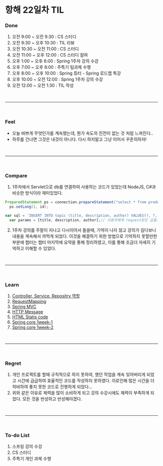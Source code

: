 # 항해 22일차 TIL

 ### Done
 1) 오전 9:00 ~ 오전 9:30 : CS 스터디
 2) 오전 9:30 ~ 오후 10:30 : TIL 리뷰 
 3) 오전 10:30 ~ 오전 11:00 : CS 스터디
 4) 오전 11:00 ~ 오후 12:00 : CS 스터디 참여
 5) 오후 1:00 ~ 오후 6:00 : Spring 1주차 강의 수강
 6) 오후 7:00 ~ 오후 8:00 : 주특기 팀과제 수행
 7) 오후 8:00 ~ 오후 10:00 : Spring 튜터 - Spring 로드맵 특강
 8) 오후 10:00 ~ 오전 12:00 : Spring 1주차 강의 수강
 9) 오전 12:00 ~ 오전 1:30 : TIL 작성
<br />
<hr>
<br />

### Feel
  - 오늘 바쁘게 무엇인가를 계속했는데, 뭔가 속도의 진전이 없는 것 처럼 느껴진다..
  - 하루를 건너면 그것은 내것이 아니다. 다시 하지말고 그냥 이어서 꾸준히하자!
<br />
<hr>
<br />

### Compare
  1. 1주차에서 Servlet으로 db를 연결하여 사용하는 코드가 있었는데 NodeJS, C#과 비슷한 방식이라 재미있었다.
  ```Java
  PreparedStatement ps = connection.prepareStatement("select * from product where id = ?");
    ps.setLong(1, id);
  ```
  ```javascript
  var sql = 'INSERT INTO topic (title, description, author) VALUES(?, ?, ?)';// INSERT 쿼리를 통해 데이터를 추가한다. VALUES의 물음표는 아래의 함수의 두번째 인자로 전달할 수 있다.
    var params = [title, description, author];// 사용자에게 request받은 값들.
  ```
  2. 1주차 강의를 주말이 지나고 다시이어서 들을때, 기억이 나지 않고 강의가 길다보니 내용을 계속해서 까먹게 되었다. 이것을 해결하기 위한 방법으로 기억하지 못할만한 부분에 챕터는 챕터 마지막에 요약을 통해 정리하였고, 이를 통해 조금더 자세히 기억하고 이해할 수 있었다.

<br />
<hr>
<br />

### Learn
  1. [Controller, Service, Repositry 역할](https://github.com/bang-star/TIL/blob/main/Spring/ControllerAndServiceAndRepository.md)
  2. [RequestMapping](https://github.com/bang-star/TIL/blob/main/Spring/RequestMapping.md)
  3. [Spring MVC](https://github.com/bang-star/TIL/blob/main/Spring/Spring_MVC_Principal.md)
  4. [HTTP Message](https://github.com/bang-star/TIL/blob/main/web/HTTP%20message.md)
  5. [HTML Statis code](https://github.com/bang-star/TIL/blob/main/web/HTTP_status_code.md)
  6. [Spring core 1week-1](https://to-be-a-artist.tistory.com/116)
  7. [Spring core 1week-2](https://to-be-a-artist.tistory.com/118)
  
<br />
<hr>
<br />

### Regret 
  1. 개인 프로젝트를 할때 규칙적으로 하지 못하여, 했던 작업을 계속 잊어버리게 되었고 시간에 급급하여 효율적인 코드를 작성하지 못하였다. 이로인해 많은 시간을 더 허비하여 좋지 못한 코드로 진행하게 되었다...
  2. 위와 같은 이유로 체력을 많이 소비하게 되고 강의 수강시에도 체력이 부족하게 되었다. 모든 것을 반성하고 반성해야겠다.
   
<br />
<hr>
<br />

### To-do List 
  1. 스프링 강의 수강
  2. CS 스터디
  3. 주특기 개인 과제 수행

